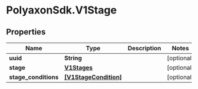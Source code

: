 # PolyaxonSdk.V1Stage

## Properties

Name | Type | Description | Notes
------------ | ------------- | ------------- | -------------
**uuid** | **String** |  | [optional] 
**stage** | [**V1Stages**](V1Stages.md) |  | [optional] 
**stage_conditions** | [**[V1StageCondition]**](V1StageCondition.md) |  | [optional] 


